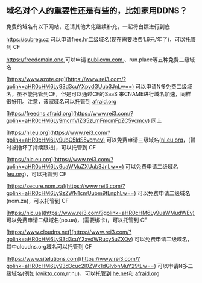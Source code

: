 ## 域名对个人的重要性还是有些的，比如家用DDNS？

免费的域名有以下网站，还请其他大佬继续补充，一起将白嫖进行到底

[https://subreg.cz ](https://www.rei3.com/?golink=aHR0cHM6Ly9zdWJyZWcuY3ov)可以申请free.hr二级域名(现在需要收费1.6元/年了)，可以托管到 CF

[https://freedomain.one ](https://www.rei3.com/?golink=aHR0cHM6Ly9mcmVlZG9tYWluLm9uZS8=)可以申请 [publicvm.com ](https://www.rei3.com/?golink=aHR0cDovL3B1YmxpY3ZtLmNvbS8=)、run.place等五种免费二级域名

[https://www.azote.org](https://www.rei3.com/?golink=aHR0cHM6Ly93d3cuYXpvdGUub3JnLw==) 可以申请N多免费二级域名，虽不能托管到CF，但是可以通过CF的SaaS 来CNAME进行域名加速，同样很好用。注意，该家域名可以托管到 [afraid.org](https://www.rei3.com/?golink=aHR0cDovL2FmcmFpZC5vcmcv)

[https://freedns.afraid.org](https://www.rei3.com/?golink=aHR0cHM6Ly9mcmVlZG5zLmFmcmFpZC5vcmcv) 同上

[https://nl.eu.org](https://www.rei3.com/?golink=aHR0cHM6Ly9ubC5ldS5vcmcv) 可以免费申请三级域名([nl.eu.org](https://www.rei3.com/?golink=aHR0cDovL25sLmV1Lm9yZy8=)，(暂时被撸坏了持续跟进)，可以托管到 CF

[https://nic.eu.org](https://www.rei3.com/?golink=aHR0cHM6Ly9uaWMuZXUub3JnLw==) 可以免费申请二级域名([eu.org](https://www.rei3.com/?golink=aHR0cDovL2V1Lm9yZy8=))，可以托管到 CF

[https://secure.nom.za](https://www.rei3.com/?golink=aHR0cHM6Ly9zZWN1cmUubm9tLnphLw==) 可以免费申请二级域名(nom.za)，可以托管到 CF

[https://nic.ua](https://www.rei3.com/?golink=aHR0cHM6Ly9uaWMudWEv) 可以免费申请二级域名(pp.ua)，(需要绑卡)，可以托管到 CF

[https://www.cloudns.net](https://www.rei3.com/?golink=aHR0cHM6Ly93d3cuY2xvdWRucy5uZXQv) 可以免费申请二级域名，其中cloudns.org域名可以托管到 CF

[https://www.sitelutions.com](https://www.rei3.com/?golink=aHR0cHM6Ly93d3cuc2l0ZWx1dGlvbnMuY29tLw==) 可以申请N多二级域名(例如 [kwikto.com](https://www.rei3.com/?golink=aHR0cDovL2t3aWt0by5jb20v),rr.nu)，可以托管到 [he.net](https://www.rei3.com/?golink=aHR0cDovL2hlLm5ldC8=)和 [afraid.org](https://www.rei3.com/?golink=aHR0cDovL2FmcmFpZC5vcmcv)